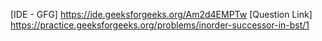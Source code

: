 [IDE - GFG] <https://ide.geeksforgeeks.org/Am2d4EMPTw>
[Question Link] <https://practice.geeksforgeeks.org/problems/inorder-successor-in-bst/1>
